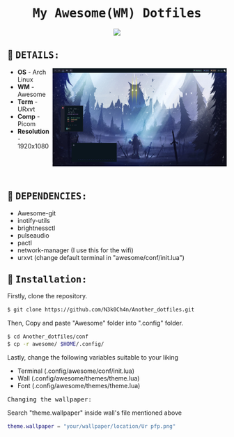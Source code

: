 
<div align='center'>
  <samp><h1>My Awesome(WM) Dotfiles</h1></samp>
  
  <p>
    <a href="https://github.com/N3k0Ch4n/Another_dotfiles/stargazers"><img src="https://img.shields.io/github/stars/N3k0Ch4n/Another_dotfiles?colorA=151515&colorB=8C977D&style=for-the-badge"></a>
  </p>
</div>


## 👀 <samp>DETAILS:</samp> 
<img alt="rice" align="right" width="400px" src="https://github.com/N3k0Ch4n/Another_dotfiles/blob/main/20-05-22_15:11:37.png"/>

- **OS**   -   Arch Linux
- **WM**   -   Awesome
- **Term**  -   URxvt
- **Comp**  -   Picom
- **Resolution**  -  1920x1080

<br><br><br>

## 🚀 <samp>DEPENDENCIES:</samp>

- Awesome-git
- inotify-utils
- brightnessctl
- pulseaudio
- pactl
- network-manager (I use this for the wifi)
- urxvt (change default terminal in "awesome/conf/init.lua")

## 🔧 <samp>Installation:</samp>

Firstly, clone the repository.

```sh
$ git clone https://github.com/N3k0Ch4n/Another_dotfiles.git
```

Then, Copy and paste "Awesome" folder into ".config" folder.

```sh
$ cd Another_dotfiles/conf
$ cp -r awesome/ $HOME/.config/
```

Lastly, change the following variables suitable to your liking

- Terminal (.config/awesome/conf/init.lua)
- Wall (.config/awesome/themes/theme.lua)
- Font (.config/awesome/themes/theme.lua)

<samp>Changing the wallpaper:</samp>

Search "theme.wallpaper" inside wall's file mentioned above

```lua
theme.wallpaper = "your/wallpaper/location/Ur pfp.png"
```
